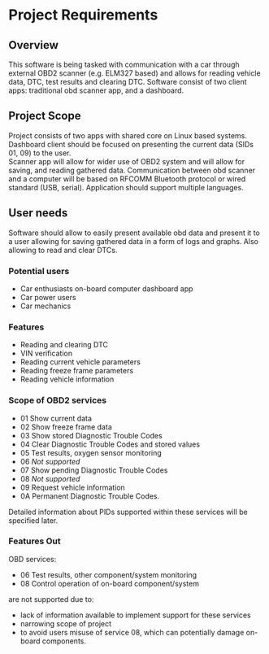 # Project Requirements

## Overview

This software is being tasked with communication with a car through external OBD2 scanner (e.g. ELM327 based) and allows for reading vehicle data, DTC, test results and clearing DTC. Software consist of two client apps: traditional obd scanner app, and a dashboard.

## Project Scope

Project consists of two apps with shared core on Linux based systems.
Dashboard client should be focused on presenting the current data (SIDs 01, 09) to the user.  
Scanner app will allow for wider use of OBD2 system and will allow for saving, and reading gathered data.
Communication between obd scanner and a computer will be based on RFCOMM Bluetooth protocol or wired standard (USB, serial).
Application should support multiple languages.

## User needs

Software should allow to easily present available obd data and present it to a user allowing for saving gathered data in a form of logs and graphs. Also allowing to read and clear DTCs.

### Potential users

* Car enthusiasts on-board computer dashboard app
* Car power users
* Car mechanics

### Features

* Reading and clearing DTC
* VIN verification
* Reading current vehicle parameters
* Reading freeze frame parameters
* Reading vehicle information

### Scope of OBD2 services

* 01 Show current data
* 02 Show freeze frame data
* 03 Show stored Diagnostic Trouble Codes
* 04 Clear Diagnostic Trouble Codes and stored values
* 05 Test results, oxygen sensor monitoring
* 06 *Not supported*
* 07 Show pending Diagnostic Trouble Codes
* 08 *Not supported*
* 09 Request vehicle information
* 0A Permanent Diagnostic Trouble Codes.

Detailed information about PIDs supported within these services will be specified later.

### Features Out

OBD services:

* 06 Test results, other component/system monitoring
* 08 Control operation of on-board component/system

are not supported due to:

* lack of information available to implement support for these services
* narrowing scope of project
* to avoid users misuse of service 08, which can potentially damage on-board components.
